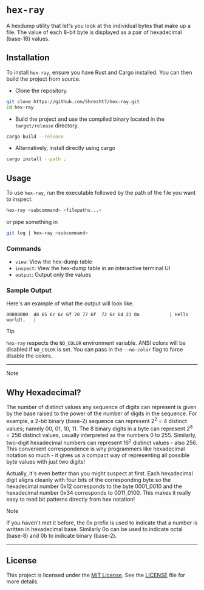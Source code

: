 # `hex-ray`

A hexdump utility that let's you look at the individual bytes that make up a file. The value of each 8-bit byte is displayed as a pair of hexadecimal (base-16) values.

<!-- TODO: Add sample output, screenshot or demo -->

## Installation

To install `hex-ray`, ensure you have Rust and Cargo installed. You can then build the project from source.

- Clone the repository.

```sh
git clone https://github.com/Shresht7/hex-ray.git
cd hex-ray
```

- Build the project and use the compiled binary located in the `target/release` directory.

```sh
cargo build --release
```

- Alternatively, install directly using cargo

```sh
cargo install --path .
```

## Usage

To use `hex-ray`, run the executable followed by the path of the file you want to inspect.

```sh
hex-ray <subcommand> <filepaths...>
```

or pipe something in

```sh
git log | hex-ray <subcommand>
```

### Commands

- `view`: View the hex-dump table
- `inspect`: View the hex-dump table in an interactive terminal UI
- `output`: Output only the values

### Sample Output

Here's an example of what the output will look like.

```output
00000000  48 65 6c 6c 6f 20 77 6f  72 6c 64 21 0a           | Hello world!.   |
```

<!-- TODO: Full help message -->

> [!TIP]
> `hex-ray` respects the `NO_COLOR` environment variable. ANSI colors will be disabled if `NO_COLOR` is set. You can pass in the `--no-color` flag to force disable the colors.

---

> [!NOTE]
>
> ## Why Hexadecimal?
>
> The number of distinct values any sequence of digits can represent is given by the base raised to the power of the number of digits in the sequence. For example, a 2-bit binary (base-2) sequence can represent 2<sup>2</sup> = 4 distinct values; namely 00, 01, 10, 11. The 8 binary digits in a byte can represent 2<sup>8</sup> = 256 distinct values, usually interpreted as the numbers 0 to 255. Similarly, two-digit hexadecimal numbers can represent 16<sup>2</sup> distinct values - also 256. This convenient correspondence is why programmers like hexadecimal notation so much - it gives us a compact way of representing all possible byte values with just two digits!
>
> Actually, it's even better than you might suspect at first. Each hexadecimal digit aligns cleanly with four bits of the corresponding byte so the hexadecimal number 0x12 corresponds to the byte 0001_0010 and the hexadecimal number 0x34 corresponds to 0011_0100. This makes it really easy to read bit patterns directly from hex notation!
>

> [!NOTE]
> 
> If you haven't met it before, the 0x prefix is used to indicate that a number is written in hexadecimal base. Similarly 0o can be used to indicate octal (base-8) and 0b to indicate binary (base-2).

---

## License

This project is licensed under the [MIT License](./LICENSE). See the [LICENSE](./LICENSE) file for more details.
